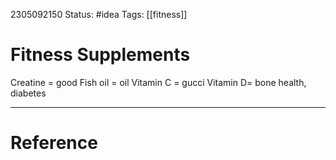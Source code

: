 
2305092150
	Status: #idea 
		Tags: [[fitness]]

# Fitness Supplements

Creatine = good
Fish oil = oil
Vitamin C =  gucci
Vitamin D= bone health, diabetes

---
# Reference